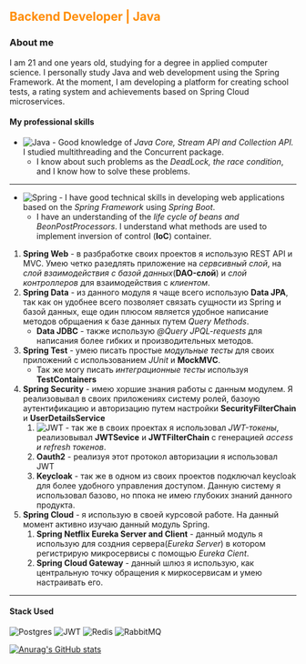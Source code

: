 <h2 style="color: #FF8C00">Backend Developer | Java</h2>

### About me
I am 21 and one years old, studying for a degree in applied computer science. I personally study Java and web development using the Spring Framework. At the moment, I am developing a platform for creating school tests, a rating system and achievements based on Spring Cloud microservices.

#### My professional skills

 - ![Java](https://img.shields.io/badge/java-%23ED8B00.svg?style=for-the-badge&logo=openjdk&logoColor=white) - Good knowledge of *Java Core, Stream API and Collection API.* I studied multithreading and the Concurrent package.  
    * I know about such problems as the *DeadLock, the race condition*, and I know how to solve these problems.
****
* ![Spring](https://img.shields.io/badge/spring-%236DB33F.svg?style=for-the-badge&logo=spring&logoColor=white) - I have good technical skills in developing web applications based on the *Spring Framework* using *Spring Boot*. 
    * I have an understanding of the *life cycle of beans and BeonPostProcessors*. I understand what methods are used to implement inversion of control (**IoC**) container.

1) **Spring Web** - в разбработке своих проектов я использую REST API и MVC. Умею четко разедлять приложение на *сервсивный слой*, на *слой взаимодействия с базой данных*(**DAO-слой**) и *слой контроллеров* для взаимодействия с *клиентом*.
2) **Spring Data** - из данного модуля я чаще всего использую **Data JPA**, так как он удобнее всего позволяет связать сущности из Spring и базой данных, еще один плюсом является удобное написание методов обрщаения к базе данных путем *Query Methods*.
    * **Data JDBC** - также использую *@Query JPQL-requests* для написания более гибких и производительных методов. 
3) **Spring Test** - умею писать простые *модульные тесты* для своих приложений с использованием *JUnit* и **MockMVC**.
    * Так же  могу писать *интеграционные 
    тесты* используя **TestContainers**
4) **Spring Security** - имею хоршие знания работы с данным модулем. Я реализовывал в своих приложениях систему ролей, базоую аутентификацию и авторизацию путем настройки **SecurityFilterChain** и **UserDetailsService**
    1) ![JWT](https://img.shields.io/badge/JWT-black?style=for-the-badge&logo=JSON%20web%20tokens) - так же в своих проектах я использовал *JWT-токены*, реализовывал **JWTSevice** и **JWTFilterChain** с генерацией *access и refresh токенов*.
    2) **Oauth2** - реализуя этот протокол авторизации я использовал JWT
    3) **Keycloak** - так же в одном из своих проектов подключал keycloak для более удобного управления доступом. Данную систему  я использовал базово, но ппока не имею глубоких знаний данного продукта.
5) **Spring Cloud** - я использую в своей курсовой работе. На данный момент активно изучаю данный модуль Spring.
    1) **Spring Netflix Eureka Server and Сlient** - данный модуль я использую для создния сервера(*Eureka Server*) в котором регистрирую микросервисы  с помощью *Eureka Cient*.
    2) **Spring Cloud Gateway** - данный шлюз я использую, как центральную точку обращения к миркосервисам и умею настраивать его.
****

    
    

#### Stack Used

 

![Postgres](https://img.shields.io/badge/postgres-%23316192.svg?style=for-the-badge&logo=postgresql&logoColor=white)
![JWT](https://img.shields.io/badge/JWT-black?style=for-the-badge&logo=JSON%20web%20tokens)
![Redis](https://img.shields.io/badge/redis-%23DD0031.svg?style=for-the-badge&logo=redis&logoColor=white)
![RabbitMQ](https://img.shields.io/badge/Rabbitmq-FF6600?style=for-the-badge&logo=rabbitmq&logoColor=white)


[![Anurag's GitHub stats](https://github-readme-stats.vercel.app/api?username=vavilonpal)](https://github.com/vavilonpal/github-readme-stats)


